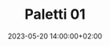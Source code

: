 ---
date: 2023-05-20 14:00:00+02:00
until: 2023-05-21 02:00:00+02:00
title: "Paletti 01"
address: "Niemandsland - Weinbergstraße 46 - Brunswick"
program:
    workshops:
    - name: Fermentieren
      start: 2023-05-20 15:00:00+02:00
      end: 2023-05-20 17:00:00+02:00
      description: "Gesund, schmackhaft und haltbar. Matthias vom JugendUmweltPark präsentiert euch unterschiedliche fermentierte Sachen zum probieren. Anschließend könnt ihr euer eigenes Kimchi für zuhause ansetzen."
    - name: Conter Calling Calling
      start: 2023-05-20 16:30:00+02:00
      end: 2023-05-20 18:00:00+02:00
      description: "Ziel des Workshops ist es, gemeinsam praktische Strategien zu entwickeln und  zu \"trainieren\", wie wir auf Catcalling reagieren können. Es geht aber nicht darum, die \"richtige\" Reaktion zu ertüfteln, sondern sicher und selbstbestimmt aus der Situation zu gehen und kontern zu können, ob durch intellektuelle Diskussion, Pöbelei oder ignorieren ist allen selbst überlassen."
      
    presentations:
    - name: Der Lindenhof präsentiert seine Solidarische Landwirtschaft
      start: 2023-05-20 16:00:00+02:00
      description: "Woher kommen unsere Lebensmittel? Warum ist eine SoLaWi eine gute Möglichkeit für regionale (Bio)Betriebe? Eure Möglichkeit zu unterstützen und stets mit guten und klimaschonenden Lebensmitteln versorgt zu werden."
    - name: Das Paletti! Wo bist du hier?
      start: 2023-05-20 20:00:00+02:00
      description: "Warum gibt es das Paletti? Wie ist es entstanden? Hier erfährst du alles über die Idee dahinter, den Energiebedarf des Festivals, die verwendeten (Alt)materialien und andere wichtige Interessante Dinge. Fragen willkommen!"
    - name: Quizzen, Buzzern und Gewinnen!
      start: 2023-05-20 20:30:00+02:00
      description: "Wieviel weißt du über Suffizienz? Garnichts? Macht nichts! Du kommst hier auch mit Knobeln und Bluffen durch. Hauptsache du bist dabei."
    music:
    - name: May Valerie Wyss
      description: "May Valerie Wyss bringt mit ihrer Stimme und ihrer Gitarre all das zum Vorschein, was sie sonst nicht in Worte fassen kann. Einfach mal lauschen und die Seele baumeln lassen."
    - name: Lisa Strat
      description: "Die Multiinstrumentalistin Lisa Strat ersetzt mit ihrer energiegeladenen Performance nicht nur klanglich eine ganze Band, sondern auch mit ihrer Bühnenperformance."
    - name: DJ May
      description: "May präsentiert euch eine treibende West-East-Fusion aus nordafrikanischer sowie orientalischer Musik. Ihre Sets schwingen zwischen melancholischen, orientalischen Klängen und sehr tanzbarer Amazighi Musik."
    - name: DJ Lisa
      description: "Lisa veranstaltet in Berlin Schöneberg die Inseldisco. Eine offene, kostenlose Tanzveranstaltung für alle. Unter dem Pseudonym Lrdk verwöhnt sie euch auf dem Paletti mit melodischen Trance, Progessive House und synthegeladenem Italo."
    - name: DJ Fliesentisch
      description: "DJ Fliesentischs Stil lässt sich nur schwer in Worte fassen. Wenn man es versuchen würde, trifft es am ehesten das Gerne “Turbonostagie”. Es ist schnell, es ist wild, es ist verrückt. 100% DancePants Garantie."
---